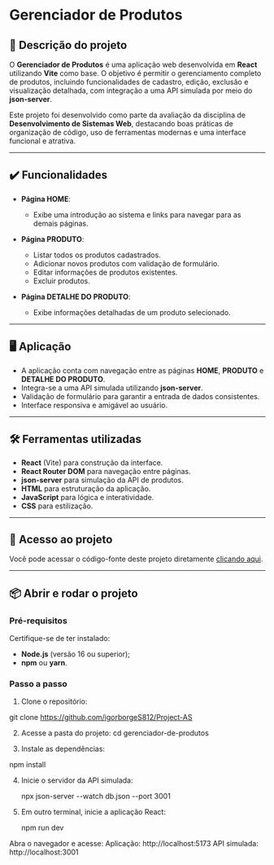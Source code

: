 # Gerenciador de Produtos

## 📖 Descrição do projeto

O **Gerenciador de Produtos** é uma aplicação web desenvolvida em **React** utilizando **Vite** como base. O objetivo é permitir o gerenciamento completo de produtos, incluindo funcionalidades de cadastro, edição, exclusão e visualização detalhada, com integração a uma API simulada por meio do **json-server**.

Este projeto foi desenvolvido como parte da avaliação da disciplina de **Desenvolvimento de Sistemas Web**, destacando boas práticas de organização de código, uso de ferramentas modernas e uma interface funcional e atrativa.

---

## ✔️ Funcionalidades

- **Página HOME**:
  - Exibe uma introdução ao sistema e links para navegar para as demais páginas.
  
- **Página PRODUTO**:
  - Listar todos os produtos cadastrados.
  - Adicionar novos produtos com validação de formulário.
  - Editar informações de produtos existentes.
  - Excluir produtos.

- **Página DETALHE DO PRODUTO**:
  - Exibe informações detalhadas de um produto selecionado.

---

## 🖥 Aplicação

- A aplicação conta com navegação entre as páginas **HOME**, **PRODUTO** e **DETALHE DO PRODUTO**.
- Integra-se a uma API simulada utilizando **json-server**.
- Validação de formulário para garantir a entrada de dados consistentes.
- Interface responsiva e amigável ao usuário.

---

## 🛠 Ferramentas utilizadas

- **React** (Vite) para construção da interface.
- **React Router DOM** para navegação entre páginas.
- **json-server** para simulação da API de produtos.
- **HTML** para estruturação da aplicação.
- **JavaScript** para lógica e interatividade. 
- **CSS** para estilização.

---

## 🔗 Acesso ao projeto

Você pode acessar o código-fonte deste projeto diretamente [clicando aqui](https://github.com/igorborgeS812/Project-AS).

---

## 📦 Abrir e rodar o projeto

### Pré-requisitos

Certifique-se de ter instalado:
- **Node.js** (versão 16 ou superior);
- **npm** ou **yarn**.

### Passo a passo

1. Clone o repositório:

git clone https://github.com/igorborgeS812/Project-AS

2. Acesse a pasta do projeto:
cd gerenciador-de-produtos

3. Instale as dependências:


npm install

4. Inicie o servidor da API simulada:

	npx json-server --watch db.json --port 3001

5. Em outro terminal, inicie a aplicação React:

	npm run dev

Abra o navegador e acesse:
Aplicação: http://localhost:5173
API simulada: http://localhost:3001
